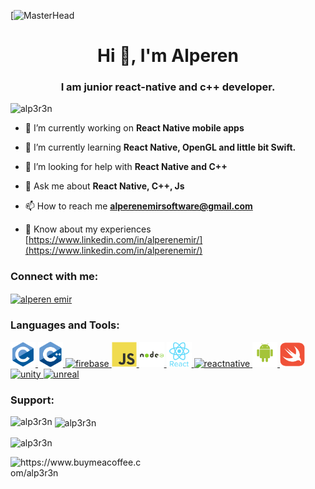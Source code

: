 [![MasterHead](https://www.google.com/url?sa=i&url=https%3A%2F%2Fwallpaper.dog%2Fred-nature&psig=AOvVaw0pWe_Dwqx4sSC21REcCCPJ&ust=1692480207205000&source=images&cd=vfe&opi=89978449&ved=0CA4QjRxqFwoTCMj8jaGS54ADFQAAAAAdAAAAABAI)

<h1 align="center">Hi 👋, I'm Alperen</h1>
<h3 align="center">I am junior react-native and c++ developer.</h3>

<p align="left"> <img src="https://komarev.com/ghpvc/?username=alp3r3n&label=Profile%20views&color=0e75b6&style=flat" alt="alp3r3n" /> </p>

- 🔭 I’m currently working on **React Native mobile apps**

- 🌱 I’m currently learning **React Native, OpenGL and little bit Swift.**

- 🤝 I’m looking for help with **React Native and C++**

- 💬 Ask me about **React Native, C++, Js**

- 📫 How to reach me **alperenemirsoftware@gmail.com**

- 📄 Know about my experiences [https://www.linkedin.com/in/alperenemir/](https://www.linkedin.com/in/alperenemir/)

<h3 align="left">Connect with me:</h3>
<p align="left">
<a href="https://linkedin.com/in/alperen emir" target="blank"><img align="center" src="https://raw.githubusercontent.com/rahuldkjain/github-profile-readme-generator/master/src/images/icons/Social/linked-in-alt.svg" alt="alperen emir" height="30" width="40" /></a>
</p>

<h3 align="left">Languages and Tools:</h3>
<p align="left"> <a href="https://www.cprogramming.com/" target="_blank" rel="noreferrer"> <img src="https://raw.githubusercontent.com/devicons/devicon/master/icons/c/c-original.svg" alt="c" width="40" height="40"/> </a> <a href="https://www.w3schools.com/cpp/" target="_blank" rel="noreferrer"> <img src="https://raw.githubusercontent.com/devicons/devicon/master/icons/cplusplus/cplusplus-original.svg" alt="cplusplus" width="40" height="40"/> </a> <a href="https://firebase.google.com/" target="_blank" rel="noreferrer"> <img src="https://www.vectorlogo.zone/logos/firebase/firebase-icon.svg" alt="firebase" width="40" height="40"/> </a> <a href="https://developer.mozilla.org/en-US/docs/Web/JavaScript" target="_blank" rel="noreferrer"> <img src="https://raw.githubusercontent.com/devicons/devicon/master/icons/javascript/javascript-original.svg" alt="javascript" width="40" height="40"/> </a> <a href="https://nodejs.org" target="_blank" rel="noreferrer"> <img src="https://raw.githubusercontent.com/devicons/devicon/master/icons/nodejs/nodejs-original-wordmark.svg" alt="nodejs" width="40" height="40"/> </a> <a href="https://reactjs.org/" target="_blank" rel="noreferrer"> <img src="https://raw.githubusercontent.com/devicons/devicon/master/icons/react/react-original-wordmark.svg" alt="react" width="40" height="40"/> </a> <a href="https://reactnative.dev/" target="_blank" rel="noreferrer"> <img src="https://reactnative.dev/img/header_logo.svg" alt="reactnative" width="40" height="40"/> </a> <a href="https://developer.android.com" target="_blank" rel="noreferrer"> <img src="https://raw.githubusercontent.com/devicons/devicon/master/icons/android/android-original-wordmark.svg" alt="android" width="40" height="40"/> </a> <a href="https://developer.apple.com/swift/" target="_blank" rel="noreferrer"> <img src="https://raw.githubusercontent.com/devicons/devicon/master/icons/swift/swift-original.svg" alt="swift" width="40" height="40"/> </a> <a href="https://unity.com/" target="_blank" rel="noreferrer"> <img src="https://www.vectorlogo.zone/logos/unity3d/unity3d-icon.svg" alt="unity" width="40" height="40"/> </a> <a href="https://unrealengine.com/" target="_blank" rel="noreferrer"> <img src="https://raw.githubusercontent.com/kenangundogan/fontisto/036b7eca71aab1bef8e6a0518f7329f13ed62f6b/icons/svg/brand/unreal-engine.svg" alt="unreal" width="40" height="40"/> </a> </p>

<h3 align="left">Support:</h3>

<p><img align="left" src="https://github-readme-stats.vercel.app/api/top-langs?username=alp3r3n&show_icons=true&locale=en&layout=compact" alt="alp3r3n" /></p>

<p>&nbsp;<img align="center" src="https://github-readme-stats.vercel.app/api?username=alp3r3n&show_icons=true&locale=en" alt="alp3r3n" /></p>

<p><img align="center" src="https://github-readme-streak-stats.herokuapp.com/?user=alp3r3n&" alt="alp3r3n" /></p>

<p><a href="https://www.buymeacoffee.com/https://www.buymeacoffee.com/alp3r3n"> <img align="left" src="https://cdn.buymeacoffee.com/buttons/v2/default-yellow.png" height="50" width="210" alt="https://www.buymeacoffee.com/alp3r3n" /></a></p><br><br>


